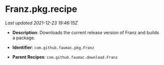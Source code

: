 # Franz.pkg.recipe

_Last updated 2021-12-23 19:46:15Z_

- **Description**: Downloads the current release version of Franz and builds a package.

- **Identifier**: `com.github.faumac.pkg.Franz`

- **Parent Recipes**: `com.github.faumac.download.Franz`